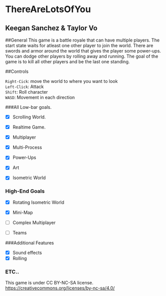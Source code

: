 # ThereAreLotsOfYou
## Keegan Sanchez & Taylor Vo

##General 
This game is a battle royale that can have multiple players. The start state waits for atleast one other player to join the world. 
There are swords and armor around the world that gives the player some power-ups. You can dodge other players by rolling away and running. The goal of the game is to kill all other players and be 
the last one standing. 


##Controls 

```Right-Cick```: move the world to where you want to look 
</br>
```Left-Click```: Attack
</br>
```Shift```: Roll character
</br>
```WASD```: Movement in each direction 



###All Low-bar goals. 

- [X] Scrolling World. 
- [X] Realtime Game. 
- [X] Multiplayer
- [X] Multi-Process 
- [X] Power-Ups 
- [X] Art 
- [X] Isometric World


### High-End Goals 

- [X] Rotating Isometric World
- [X] Mini-Map
- [ ] Complex Multiplayer
- [ ] Teams 


###Additional Features

- [X] Sound effects 
- [X] Rolling 

### ETC..

This game is under CC BY-NC-SA license. https://creativecommons.org/licenses/by-nc-sa/4.0/